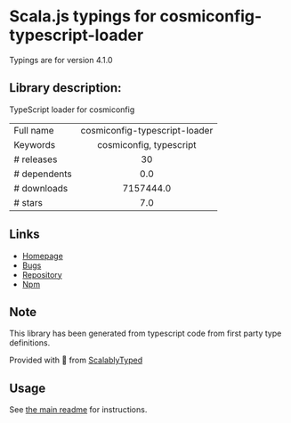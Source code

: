 
# Scala.js typings for cosmiconfig-typescript-loader

Typings are for version 4.1.0

## Library description:
TypeScript loader for cosmiconfig

|                    |                 |
| ------------------ | :-------------: |
| Full name          | cosmiconfig-typescript-loader |
| Keywords           | cosmiconfig, typescript |
| # releases         | 30 |
| # dependents       | 0.0 |
| # downloads        | 7157444.0 |
| # stars            | 7.0 |

## Links
- [Homepage](https://github.com/Codex-/cosmiconfig-typescript-loader#readme)
- [Bugs](https://github.com/Codex-/cosmiconfig-typescript-loader/issues)
- [Repository](https://github.com/Codex-/cosmiconfig-typescript-loader)
- [Npm](https://www.npmjs.com/package/cosmiconfig-typescript-loader)
    


## Note
This library has been generated from typescript code from first party type definitions.

Provided with :purple_heart: from [ScalablyTyped](https://github.com/oyvindberg/ScalablyTyped)

## Usage
See [the main readme](../../readme.md) for instructions.


